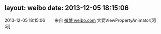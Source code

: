 layout: weibo
date: 2013-12-05 18:15:06
---
<meta name="referrer" content="no-referrer" />

2013-12-05 18:15:06  &nbsp;&nbsp;&nbsp;&nbsp;&nbsp;&nbsp; 来自 <a href="http://weibo.com/" rel="nofollow">微博 weibo.com</a>
大爱ViewPropertyAnimator[呵呵] ​​​
